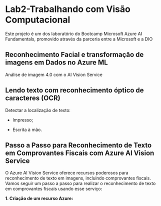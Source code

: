 # Lab2-Trabalhando com Visão Computacional

Este projeto é um dos laboratório do Bootcamp Microsoft Azure AI Fundamentals, promovido através da parceria entre a Microsoft e a DIO

## Reconhecimento Facial e transformação de imagens em Dados no Azure ML

Análise de imagem 4.0 com o AI Vision Service

## Lendo texto com reconhecimento óptico de caracteres (OCR)

Detectar a localização de texto:

* Impresso;

* Escrita à mão.

## Passo a Passo para Reconhecimento de Texto em Comprovantes Fiscais com Azure AI Vision Service

O Azure AI Vision Service oferece recursos poderosos para reconhecimento de texto em imagens, incluindo comprovantes fiscais. Vamos seguir um passo a passo para realizar o reconhecimento de texto em comprovantes fiscais usando esse serviço:

**1. Criação de um recurso Azure:**
